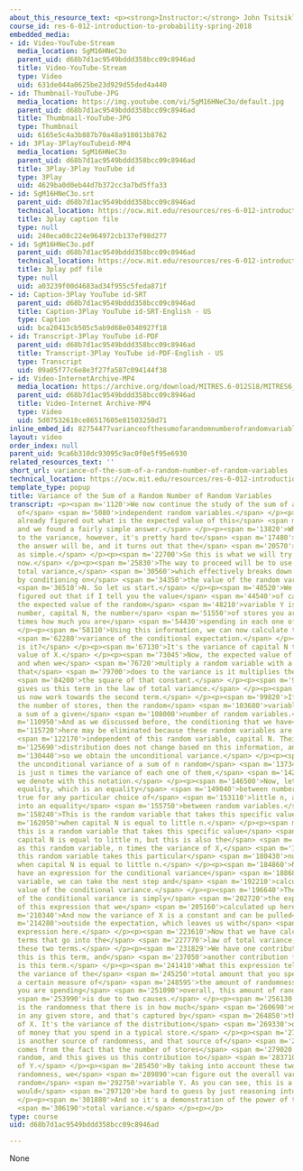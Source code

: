 ```yaml
---
about_this_resource_text: <p><strong>Instructor:</strong> John Tsitsiklis</p>
course_id: res-6-012-introduction-to-probability-spring-2018
embedded_media:
- id: Video-YouTube-Stream
  media_location: SgM16HNeC3o
  parent_uid: d68b7d1ac9549bddd358bcc09c8946ad
  title: Video-YouTube-Stream
  type: Video
  uid: 631de044a0625be23d929d55ded4a440
- id: Thumbnail-YouTube-JPG
  media_location: https://img.youtube.com/vi/SgM16HNeC3o/default.jpg
  parent_uid: d68b7d1ac9549bddd358bcc09c8946ad
  title: Thumbnail-YouTube-JPG
  type: Thumbnail
  uid: 6165e5c4a3b887b70a48a918013b8762
- id: 3Play-3PlayYouTubeid-MP4
  media_location: SgM16HNeC3o
  parent_uid: d68b7d1ac9549bddd358bcc09c8946ad
  title: 3Play-3Play YouTube id
  type: 3Play
  uid: 4629ba0d0eb44d7b372cc3a7bd5ffa33
- id: SgM16HNeC3o.srt
  parent_uid: d68b7d1ac9549bddd358bcc09c8946ad
  technical_location: https://ocw.mit.edu/resources/res-6-012-introduction-to-probability-spring-2018/part-i-the-fundamentals/variance-of-the-sum-of-a-random-number-of-random-variables/SgM16HNeC3o.srt
  title: 3play caption file
  type: null
  uid: 240eca08c224e964972cb137ef98d277
- id: SgM16HNeC3o.pdf
  parent_uid: d68b7d1ac9549bddd358bcc09c8946ad
  technical_location: https://ocw.mit.edu/resources/res-6-012-introduction-to-probability-spring-2018/part-i-the-fundamentals/variance-of-the-sum-of-a-random-number-of-random-variables/SgM16HNeC3o.pdf
  title: 3play pdf file
  type: null
  uid: a03239f00d4683ad34f955c5feda871f
- id: Caption-3Play YouTube id-SRT
  parent_uid: d68b7d1ac9549bddd358bcc09c8946ad
  title: Caption-3Play YouTube id-SRT-English - US
  type: Caption
  uid: bca20413cb505c5ab9d68e0340927f18
- id: Transcript-3Play YouTube id-PDF
  parent_uid: d68b7d1ac9549bddd358bcc09c8946ad
  title: Transcript-3Play YouTube id-PDF-English - US
  type: Transcript
  uid: 09a05f77c6e8e3f27fa587c094144f38
- id: Video-InternetArchive-MP4
  media_location: https://archive.org/download/MITRES.6-012S18/MITRES6_012S18_L13-11_300k.mp4
  parent_uid: d68b7d1ac9549bddd358bcc09c8946ad
  title: Video-Internet Archive-MP4
  type: Video
  uid: 5d07532618ce86517605e81503250d71
inline_embed_id: 82754477varianceofthesumofarandomnumberofrandomvariables48150469
layout: video
order_index: null
parent_uid: 9ca6b310dc93095c9ac0f0e5f95e6930
related_resources_text: ''
short_url: variance-of-the-sum-of-a-random-number-of-random-variables
technical_location: https://ocw.mit.edu/resources/res-6-012-introduction-to-probability-spring-2018/part-i-the-fundamentals/variance-of-the-sum-of-a-random-number-of-random-variables
template_type: popup
title: Variance of the Sum of a Random Number of Random Variables
transcript: <p><span m='1120'>We now continue the study of the sum of a random number
  of</span> <span m='5080'>independent random variables.</span> </p><p><span m='7310'>We
  already figured out what is the expected value of this</span> <span m='10640'>sum,
  and we found a fairly simple answer.</span> </p><p><span m='13820'>When it comes
  to the variance, however, it's pretty hard to</span> <span m='17480'>guess what
  the answer will be, and it turns out that the</span> <span m='20570'>answer is not
  as simple.</span> </p><p><span m='22700'>So this is what we will try to calculate
  now.</span> </p><p><span m='25830'>The way to proceed will be to use the law of
  total variance,</span> <span m='30560'>which effectively breaks down the problem
  by conditioning on</span> <span m='34350'>the value of the random variable capital</span>
  <span m='36510'>N. So let us start.</span> </p><p><span m='40520'>We have already
  figured out that if I tell you the value</span> <span m='44540'>of capital N, then
  the expected value of the random</span> <span m='48210'>variable Y is just this
  number, capital N, the number</span> <span m='51550'>of stores you are visiting,
  times how much you are</span> <span m='54430'>spending in each one of the stores.</span>
  </p><p><span m='58110'>Using this information, we can now calculate this term, the</span>
  <span m='62280'>variance of the conditional expectation.</span> </p><p><span m='65680'>What
  is it?</span> </p><p><span m='67130'>It's the variance of capital N times the expected
  value of X.</span> </p><p><span m='73045'>Now, the expected value of X is a constant,
  and when we</span> <span m='76720'>multiply a random variable with a constant, what
  that</span> <span m='79700'>does to the variance is it multiplies the variance with</span>
  <span m='84200'>the square of that constant.</span> </p><p><span m='90640'>And this
  gives us this term in the law of total variance.</span> </p><p><span m='94789'>Let
  us now work towards the second term.</span> </p><p><span m='99820'>If I tell you
  the number of stores, then the random</span> <span m='103680'>variable Y is just
  a sum of a given</span> <span m='108000'>number of random variables.</span> </p><p><span
  m='110950'>And as we discussed before, the conditioning that we have</span> <span
  m='115720'>here may be eliminated because these random variables are now</span>
  <span m='122170'>independent of this random variable, capital N. Their</span> <span
  m='125690'>distribution does not change based on this information, and</span> <span
  m='130440'>so we obtain the unconditional variance.</span> </p><p><span m='133870'>Now,
  the unconditional variance of a sum of n random</span> <span m='137340'>variables
  is just n times the variance of each one of them,</span> <span m='142570'>which
  we denote with this notation.</span> </p><p><span m='146500'>Now, let us take this
  equality, which is an equality</span> <span m='149040'>between numbers, and it's
  true for any particular choice of</span> <span m='153110'>little n, and turn it
  into an equality</span> <span m='155750'>between random variables.</span> </p><p><span
  m='158240'>This is the random variable that takes this specific value</span> <span
  m='162050'>when capital N is equal to little n.</span> </p><p><span m='164850'>So
  this is a random variable that takes this specific value</span> <span m='168500'>when
  capital N is equal to little n, but this is also the</span> <span m='172829'>same
  as this random variable, n times the variance of X,</span> <span m='177400'>because
  this random variable takes this particular</span> <span m='180430'>numerical value
  when capital N is equal to little n.</span> </p><p><span m='184860'>Now that we
  have an expression for the conditional variance</span> <span m='188680'>as a random
  variable, we can take the next step and</span> <span m='192210'>calculate the expected
  value of the conditional variance.</span> </p><p><span m='196640'>The expected value
  of the conditional variance is simply</span> <span m='202720'>the expected value
  of this expression that we</span> <span m='205160'>calculated up here.</span> </p><p><span
  m='210340'>And now the variance of X is a constant and can be pulled</span> <span
  m='214280'>outside the expectation, which leaves us with</span> <span m='217850'>this
  expression here.</span> </p><p><span m='223610'>Now that we have calculated both
  terms that go into the</span> <span m='227770'>law of total variance, we can add
  these two terms.</span> </p><p><span m='231829'>We have one contribution from here,
  this is this term, and</span> <span m='237050'>another contribution from here, which
  is this term.</span> </p><p><span m='241410'>What this expression tells us is that
  the variance of the</span> <span m='245250'>total amount that you spend, which is
  a certain measure of</span> <span m='248595'>the amount of randomness in how much
  you are spending</span> <span m='251090'>overall, this amount of randomness</span>
  <span m='253990'>is due to two causes.</span> </p><p><span m='256130'>One cause
  is the randomness that there is in how much</span> <span m='260690'>money you spend
  in any given store, and that's captured by</span> <span m='264850'>the variance
  of X. It's the variance of the distribution</span> <span m='269330'>of the amount
  of money that you spend in a typical store.</span> </p><p><span m='272880'>But there
  is another source of randomness, and that source of</span> <span m='276030'>randomness
  comes from the fact that the number of stores</span> <span m='279020'>itself is
  random, and this gives us this contribution to</span> <span m='283710'>the variance
  of Y.</span> </p><p><span m='285450'>By taking into account these two sources of
  randomness, we</span> <span m='289890'>can figure out the overall variance of the
  random</span> <span m='292750'>variable Y. As you can see, this is a formula that
  would</span> <span m='297120'>be hard to guess by just reasoning intuitively.</span>
  </p><p><span m='301880'>And so it's a demonstration of the power of the law of the</span>
  <span m='306190'>total variance.</span> </p><p></p>
type: course
uid: d68b7d1ac9549bddd358bcc09c8946ad

---
```

None
